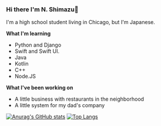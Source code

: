 ### Hi there I'm N. Shimazu👋

I'm a high school student living in Chicago, but I'm Japanese.

**What I'm learning**
 - Python and Django
 - Swift and Swift UI.
 - Java
 - Kotlin
 - C++
 - Node.JS

**What I've been working on**
 - A little business with restaurants in the neighborhood
 - A little system for my dad's company

[![Anurag's GitHub stats](https://github-readme-stats.vercel.app/api?username=bichanna)](https://github.com/anuraghazra/github-readme-stats)
[![Top Langs](https://github-readme-stats.vercel.app/api/top-langs/?username=bichanna&layout=compact)](https://github.com/anuraghazra/github-readme-stats)
